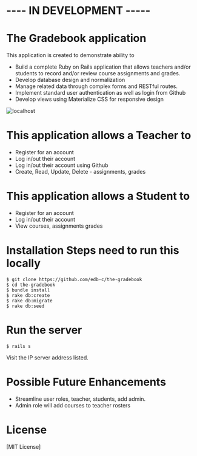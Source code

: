 # ----  IN DEVELOPMENT -----

# The Gradebook application

This application is created to demonstrate ability to
  - Build a complete Ruby on Rails application that allows teachers and/or students
  to record and/or review course assignments and grades.
  - Develop database design and normalization
  - Manage related data through complex forms and RESTful routes.
  - Implement standard user authentication as well as login from Github
  - Develop views using Materialize CSS for responsive design

![localhost](https://github.com/edb-c/the-gradebook/blob/master/homepage.png)

# This application allows a Teacher to
  - Register for an account
  - Log in/out their account
  - Log in/out their account using Github
  - Create, Read, Update, Delete - assignments, grades

# This application allows a Student to
  - Register for an account
  - Log in/out their account
  - View courses, assignments grades

# Installation Steps need to run this locally

    $ git clone https://github.com/edb-c/the-gradebook
    $ cd the-gradebook
    $ bundle install
    $ rake db:create  
    $ rake db:migrate
    $ rake db:seed

# Run the server

    $ rails s

Visit the IP server address listed.

# Possible Future Enhancements

  - Streamline user roles, teacher, students, add admin.
  - Admin role will add courses to teacher rosters

# License
[MIT License]
